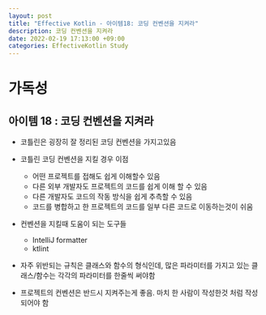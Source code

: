```yaml
---
layout: post
title: "Effective Kotlin - 아이템18: 코딩 컨벤션을 지켜라"
description: 코딩 컨벤션을 지켜라
date: 2022-02-19 17:13:00 +09:00
categories: EffectiveKotlin Study
---
```



# 가독성

## 아이템 18 : 코딩 컨벤션을 지켜라
- 코틀린은 굉장히 잘 정리된 코딩 컨벤션을 가지고있음
- 코틀린 코딩 컨벤션을 지킬 경우 이점
    * 어떤 프로젝트를 접해도 쉽게 이해할수 있음
    * 다른 외부 개발자도 프로젝트의 코드를 쉽게 이해 할 수 있음
    * 다른 개발자도 코드의 작동 방식을 쉽게 추측할 수 있음
    * 코드를 병합하고 한 프로젝트의 코드를 일부 다른 코드로 이동하는것이 쉬움

- 컨벤션을 지킬때 도움이 되는 도구들
    * IntelliJ formatter
    * ktlint

- 자주 위반되는 규칙은 클래스와 함수의 형식인데, 많은 파라미터를 가지고 있는 클래스/함수는 각각의 파라미터를 한줄씩 써야함
- 프로젝트의 컨벤션은 반드시 지켜주는게 좋음. 마치 한 사람이 작성한것 처럼 작성되어야 함
